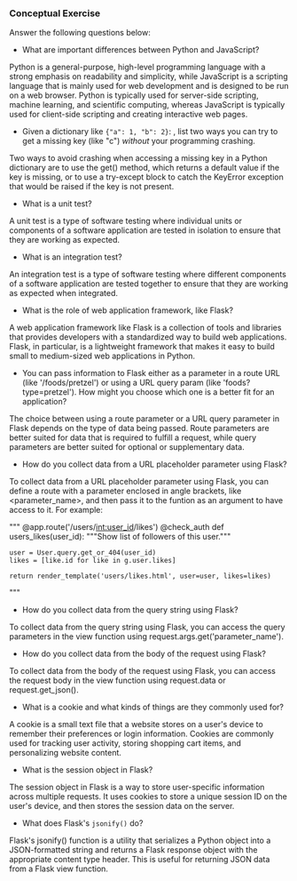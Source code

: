 ### Conceptual Exercise

Answer the following questions below:

- What are important differences between Python and JavaScript?

Python is a general-purpose, high-level programming language with a strong emphasis on readability and simplicity, while JavaScript is a scripting language that is mainly used for web development and is designed to be run on a web browser. Python is typically used for server-side scripting, machine learning, and scientific computing, whereas JavaScript is typically used for client-side scripting and creating interactive web pages.

- Given a dictionary like `{"a": 1, "b": 2}`: , list two ways you
  can try to get a missing key (like "c") _without_ your programming
  crashing.

Two ways to avoid crashing when accessing a missing key in a Python dictionary are to use the get() method, which returns a default value if the key is missing, or to use a try-except block to catch the KeyError exception that would be raised if the key is not present.

- What is a unit test?

A unit test is a type of software testing where individual units or components of a software application are tested in isolation to ensure that they are working as expected.

- What is an integration test?

An integration test is a type of software testing where different components of a software application are tested together to ensure that they are working as expected when integrated.

- What is the role of web application framework, like Flask?

A web application framework like Flask is a collection of tools and libraries that provides developers with a standardized way to build web applications. Flask, in particular, is a lightweight framework that makes it easy to build small to medium-sized web applications in Python.

- You can pass information to Flask either as a parameter in a route URL
  (like '/foods/pretzel') or using a URL query param (like
  'foods?type=pretzel'). How might you choose which one is a better fit
  for an application?

The choice between using a route parameter or a URL query parameter in Flask depends on the type of data being passed. Route parameters are better suited for data that is required to fulfill a request, while query parameters are better suited for optional or supplementary data.

- How do you collect data from a URL placeholder parameter using Flask?

To collect data from a URL placeholder parameter using Flask, you can define a route with a parameter enclosed in angle brackets, like <parameter_name>, and then pass it to the funtion as an argument to have access to it. For example:

"""
@app.route('/users/<int:user_id>/likes')
@check_auth
def users_likes(user_id):
"""Show list of followers of this user."""

    user = User.query.get_or_404(user_id)
    likes = [like.id for like in g.user.likes]

    return render_template('users/likes.html', user=user, likes=likes)

"""

- How do you collect data from the query string using Flask?

To collect data from the query string using Flask, you can access the query parameters in the view function using request.args.get('parameter_name').

- How do you collect data from the body of the request using Flask?

To collect data from the body of the request using Flask, you can access the request body in the view function using request.data or request.get_json().

- What is a cookie and what kinds of things are they commonly used for?

A cookie is a small text file that a website stores on a user's device to remember their preferences or login information. Cookies are commonly used for tracking user activity, storing shopping cart items, and personalizing website content.

- What is the session object in Flask?

The session object in Flask is a way to store user-specific information across multiple requests. It uses cookies to store a unique session ID on the user's device, and then stores the session data on the server.

- What does Flask's `jsonify()` do?

Flask's jsonify() function is a utility that serializes a Python object into a JSON-formatted string and returns a Flask response object with the appropriate content type header. This is useful for returning JSON data from a Flask view function.
